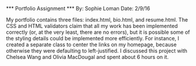 *** Portfolio Assignment ***
By: Sophie Loman
Date: 2/9/16

My portfolio contains three files: index.html, bio.html, and resume.html. The CSS and HTML validators claim that all my work has been implemented correctly (or, at the very least, there are no errors), but it is possible some of the styling details could be implemented more efficiently. For instance, I created a separate class to center the links on my homepage, because otherwise they were defaulting to left-justified. I discussed this project with Chelsea Wang and Olivia MacDougal and spent about 6 hours on it. 


